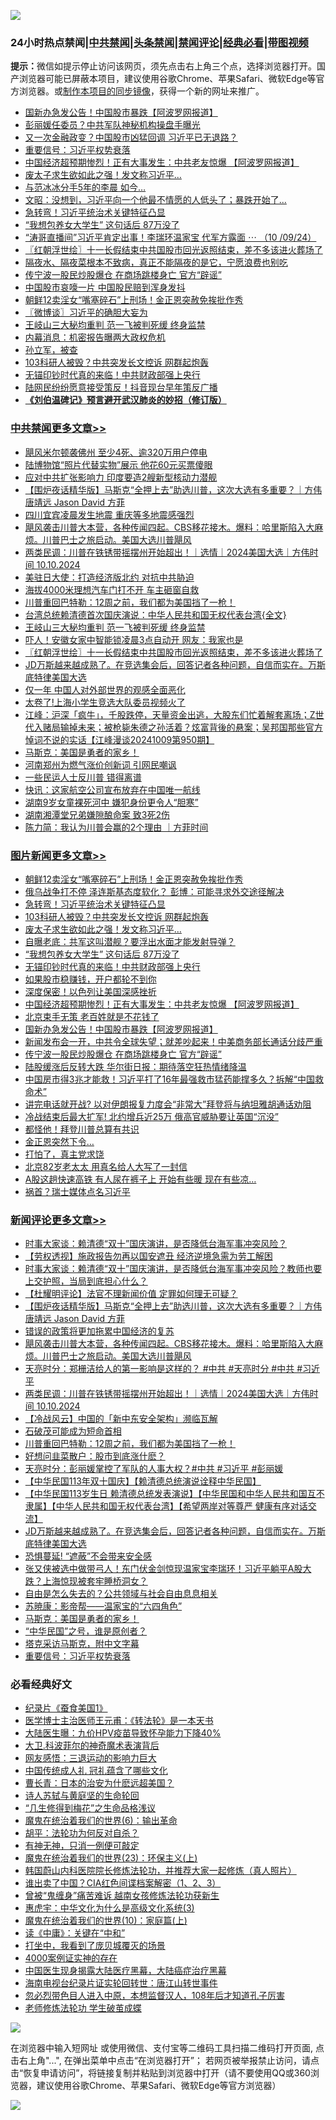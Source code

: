 ![](https://raw.githubusercontent.com/jsvpn/jsproxy/dev/64photo/fqnews-qr.jpg)

<div id="tt">
<h3>24小时热点禁闻|<a href="#%E4%B8%AD%E5%85%B1%E7%A6%81%E9%97%BB%E6%9B%B4%E5%A4%9A%E6%96%87%E7%AB%A0">中共禁闻</a>|<a href="#%E5%9B%BE%E7%89%87%E6%96%B0%E9%97%BB%E6%9B%B4%E5%A4%9A%E6%96%87%E7%AB%A0">头条禁闻</a>|<a href="#%E6%96%B0%E9%97%BB%E8%AF%84%E8%AE%BA%E6%9B%B4%E5%A4%9A%E6%96%87%E7%AB%A0">禁闻评论|<a href="#%E5%BF%85%E7%9C%8B%E7%BB%8F%E5%85%B8%E5%A5%BD%E6%96%87">经典必看</a>|<a href="https://696153.xyz/3" target="_blank">带图视频</a></h3>
<div><b>提示：</b>微信如提示停止访问该网页，须先点击右上角三个点，选择浏览器打开。国产浏览器可能已屏蔽本项目，建议使用谷歌Chrome、苹果Safari、微软Edge等官方浏览器。或<a href="%E5%88%B6%E4%BD%9Cgit%E7%A6%81%E9%97%BB%E9%95%9C%E5%83%8F.md">制作本项目的同步镜像</a>，获得一个新的网址来推广。</div>
<ul>

<li><a href="/topimagenews/20241010/2099733.md">国新办急发公告！中国股市暴跌【阿波罗网报道】</a></li>
<li><a href="/cbnews/20241010/2099742.md">彭丽媛任委员？中共军队神秘机构操盘手曝光</a></li>
<li><a href="/baitai/20241010/2099705.md">又一次金融政变？中国股市凶猛回调 习近平已无退路？</a></li>
<li><a href="/comments/20241010/2099800.md">重要信号：习近平权势衰落</a></li>
<li><a href="/topimagenews/20241010/2099741.md">中国经济超预期惨烈！正有大事发生：中共老友惊爆 【阿波罗网报道】</a></li>
<li><a href="/topimagenews/20241010/2099890.md">废太子求生欲如此之强！发文称习近平…</a></li>
<li><a href="/yule/20241010/2099710.md">与范冰冰分手5年的李晨 如今…</a></li>
<li><a href="/comments/20241010/2099769.md">文昭：没想到，习近平向一个他最不情愿的人低头了；暴跌开始了...</a></li>
<li><a href="/topimagenews/20241010/2099892.md">急转弯！习近平统治术关键特征凸显</a></li>
<li><a href="/topimagenews/20241010/2099875.md">“我想包养女大学生” 这句话后 87万没了</a></li>
<li><a href="/sohnews/20241010/2099721.md">“涛哥直播间”习近平肯定出事！李瑞环温家宝 代军方露面 ⋯  （10 /09/24）</a></li>
<li><a href="/cbnews/20241010/2099868.md">〖红朝浮世绘〗十一长假结束中共国股市回光返照结束，差不多该进火葬场了</a></li>
<li><a href="/health/20241010/2099924.md">隔夜水、隔夜菜根本不致病，真正不能隔夜的是它，宁愿浪费也别吃</a></li>
<li><a href="/topimagenews/20241010/2099675.md">传宁波一股民炒股爆仓 在商场跳楼身亡 官方“辟谣”</a></li>
<li><a href="/ccpdope/20241010/2099910.md">中国股市哀嚎一片 中国股民赔到浑身发抖</a></li>
<li><a href="/topimagenews/20241010/2100027.md">朝鲜12卖淫女“嘴塞碎石”上刑场！金正恩突赦免挨批作秀</a></li>
<li><a href="/ssgc/20241010/2099883.md">〖微博谈〗习近平的确胆大妄为</a></li>
<li><a href="/cbnews/20241010/2099959.md">王岐山三大秘均重判 范一飞被判死缓 终身监禁</a></li>
<li><a href="/baitai/20241010/2099791.md">内幕消息：机密报告曝两大政权危机</a></li>
<li><a href="/baitai/20241010/2099982.md">孙立军，被查</a></li>
<li><a href="/topimagenews/20241010/2099891.md">103科研人被毁？中共突发长文控诉 网群起炮轰</a></li>
<li><a href="/topimagenews/20241010/2099873.md">无锚印钞时代真的来临！中共财政部强上央行</a></li>
<li><a href="/cbnews/20241010/2099736.md">陆网民纷纷愿意接受策反！抖音现台早年策反广播</a></li>
<li><b><a href="/comments/20200207/1272816.md" target="_blank">《刘伯温碑记》预言避开武汉肺炎的妙招（修订版）</a></b></li>
</ul>
</div>

<div class="catlist">
<h3><a href="/cbnews/" target="_blank">中共禁闻</a><span><a href="/cbnews/" target="_blank" rel="nofollow">更多文章>></a></span></h3>
<ul>
<li><a href="/cbnews/20241010/2100111.md" target="_blank">飓风米尔顿袭佛州 至少4死、逾320万用户停电</a></li>
<li><a href="/cbnews/20241010/2100110.md" target="_blank">陆博物馆“照片代替实物”展示 他花60元买票傻眼</a></li>
<li><a href="/cbnews/20241010/2100092.md" target="_blank">应对中共扩张影响力 印度要造2艘新型核动力潜舰</a></li>
<li><a href="/comments/20241010/2100069.md" target="_blank">【围炉夜话精华版】马斯克“全押上去”助选川普，这次大选有多重要？｜方伟 唐靖远 Jason David 方菲</a></li>
<li><a href="/cbnews/20241010/2100040.md" target="_blank">四川宜宾凌晨发生地震 重庆等多地震感强烈</a></li>
<li><a href="/comments/20241010/2100026.md" target="_blank">飓风袭击川普大本营，各种传闻四起。CBS移花接木。爆料：哈里斯陷入大麻烦。川普巴士之旅启动。美国大选川普飓风</a></li>
<li><a href="/comments/20241010/2100023.md" target="_blank">两类民调：川普在铁锈带摇摆州开始超出！｜选情｜2024美国大选｜方伟时间 10.10.2024</a></li>
<li><a href="/cbnews/20241010/2099996.md" target="_blank">美驻日大使：打造经济版北约 对抗中共胁迫</a></li>
<li><a href="/cbnews/20241010/2099995.md" target="_blank">海拔4000米理想汽车门打不开 车主砸窗自救</a></li>
<li><a href="/comments/20241010/2099991.md" target="_blank">川普重回巴特勒：12周之前，我们都为美国挡了一枪！</a></li>
<li><a href="/cbnews/20241010/2099940.md" target="_blank">台湾总统赖清德首次国庆演说：中华人民共和国无权代表台湾{全文}</a></li>
<li><a href="/cbnews/20241010/2099959.md" target="_blank">王岐山三大秘均重判 范一飞被判死缓 终身监禁</a></li>
<li><a href="/cbnews/20241010/2099893.md" target="_blank">吓人！安徽女家中智能锁凌晨3点自动开 网友：我家也是</a></li>
<li><a href="/cbnews/20241010/2099868.md" target="_blank">〖红朝浮世绘〗十一长假结束中共国股市回光返照结束，差不多该进火葬场了</a></li>
<li><a href="/comments/20241010/2099866.md" target="_blank">JD万斯越来越成熟了。在竞选集会后，回答记者各种问题，自信而实在。万斯底特律美国大选</a></li>
<li><a href="/cbnews/20241010/2099860.md" target="_blank">仅一年 中国人对外部世界的观感全面恶化</a></li>
<li><a href="/cbnews/20241010/2099859.md" target="_blank">太卷了!上海小学生竞选大队委员视频火了</a></li>
<li><a href="/cbnews/20241010/2099857.md" target="_blank">江峰：沪深「疯牛」，千股跌停，天量资金出逃，大股东们忙着解套离场；Z世代入赌局输掉未来；被枪毙朱德之孙活着？炫富背後的悬案；吴邦国那些官方悼词不说的实话【江峰漫谈20241009第950期】</a></li>
<li><a href="/comments/20241010/2099838.md" target="_blank">马斯克：美国是勇者的家乡！</a></li>
<li><a href="/cbnews/20241010/2099819.md" target="_blank">河南郑州为燃气涨价创新词 引网民嘲讽</a></li>
<li><a href="/cbnews/20241010/2099647.md" target="_blank">一些民运人士反川普 错得离谱</a></li>
<li><a href="/cbnews/20241010/2099773.md" target="_blank">快讯：这家航空公司宣布放弃在中国唯一航线</a></li>
<li><a href="/cbnews/20241010/2099772.md" target="_blank">湖南9岁女童裸死河中 嫌犯身份更令人“胆寒”</a></li>
<li><a href="/cbnews/20241010/2099771.md" target="_blank">湖南湘潭堂兄弟嫌隙酿命案 致3死2伤</a></li>
<li><a href="/comments/20241010/2099754.md" target="_blank">陈力简：我认为川普会赢的2个理由 ｜方菲时间</a></li>

</ul>
</div>
<div class="catlist">
<h3><a href="/topimagenews/" target="_blank">图片新闻</a><span><a href="/topimagenews/" target="_blank" rel="nofollow">更多文章>></a></span></h3>
<ul>
<li><a href="/topimagenews/20241010/2100027.md" target="_blank">朝鲜12卖淫女“嘴塞碎石”上刑场！金正恩突赦免挨批作秀</a></li>
<li><a href="/topimagenews/20241010/2099958.md" target="_blank">俄乌战争打不停 泽连斯基态度软化？ 彭博：可能寻求外交途径解决</a></li>
<li><a href="/topimagenews/20241010/2099892.md" target="_blank">急转弯！习近平统治术关键特征凸显</a></li>
<li><a href="/topimagenews/20241010/2099891.md" target="_blank">103科研人被毁？中共突发长文控诉 网群起炮轰</a></li>
<li><a href="/topimagenews/20241010/2099890.md" target="_blank">废太子求生欲如此之强！发文称习近平…</a></li>
<li><a href="/topimagenews/20241010/2099876.md" target="_blank">自曝老底：共军这叫潜舰？要浮出水面才能发射导弹？</a></li>
<li><a href="/topimagenews/20241010/2099875.md" target="_blank">“我想包养女大学生” 这句话后 87万没了</a></li>
<li><a href="/topimagenews/20241010/2099873.md" target="_blank">无锚印钞时代真的来临！中共财政部强上央行</a></li>
<li><a href="/topimagenews/20241010/2099770.md" target="_blank">如果股市稳赚钱，开户都轮不到你</a></li>
<li><a href="/topimagenews/20241010/2099755.md" target="_blank">深度保密！以色列让美国深感挫折</a></li>
<li><a href="/topimagenews/20241010/2099741.md" target="_blank">中国经济超预期惨烈！正有大事发生：中共老友惊爆 【阿波罗网报道】</a></li>
<li><a href="/topimagenews/20241010/2099740.md" target="_blank">北京束手无策 老百姓就是不花钱了</a></li>
<li><a href="/topimagenews/20241010/2099733.md" target="_blank">国新办急发公告！中国股市暴跌【阿波罗网报道】</a></li>
<li><a href="/topimagenews/20241010/2099732.md" target="_blank">新闻发布会一开，中共令全球失望；就差吵起来！中美商务部长通话分歧严重</a></li>
<li><a href="/topimagenews/20241010/2099675.md" target="_blank">传宁波一股民炒股爆仓 在商场跳楼身亡 官方“辟谣”</a></li>
<li><a href="/topimagenews/20241009/2099620.md" target="_blank">陆股缓涨后反转大跌 华尔街日报：期待落空狂热情绪降温</a></li>
<li><a href="/topimagenews/20241009/2099522.md" target="_blank">中国房市得3兆才能救！习近平打了16年最强救市猛药能撑多久？拆解“中国救命术”</a></li>
<li><a href="/topimagenews/20241009/2099521.md" target="_blank">讲完电话就开战? 以对伊朗报复力度会“非常大”拜登将与纳坦雅胡通话劝阻</a></li>
<li><a href="/topimagenews/20241009/2099520.md" target="_blank">冷战结束后最大扩军! 北约增兵近25万 俄高官威胁要让英国“沉没”</a></li>
<li><a href="/topimagenews/20241009/2099436.md" target="_blank">都怪他！拜登川普总算有共识</a></li>
<li><a href="/topimagenews/20241009/2099435.md" target="_blank">金正恩突然下令…</a></li>
<li><a href="/topimagenews/20241009/2099394.md" target="_blank">打怕了，真主党求饶</a></li>
<li><a href="/topimagenews/20241009/2099361.md" target="_blank">北京82岁老太太 用真名给人大写了一封信</a></li>
<li><a href="/topimagenews/20241009/2099342.md" target="_blank">A股这趟快速高铁 有人尿在裤子上 开始有些暖 现在有些凉…</a></li>
<li><a href="/topimagenews/20241009/2099341.md" target="_blank">祸首？瑞士媒体点名习近平</a></li>

</ul>
</div>
<div class="catlist">
<h3><a href="/comments/" target="_blank">新闻评论</a><span><a href="/comments/" target="_blank" rel="nofollow">更多文章>></a></span></h3>
<ul>
<li><a href="/comments/20241011/2100128.md" target="_blank">时事大家谈：赖清德“双十”国庆演讲，是否降低台海军事冲突风险？</a></li>
<li><a href="/comments/20241011/2100124.md" target="_blank">【劳权透视】施政报告勿再以国安遮丑 经济逆境急需为劳工解困</a></li>
<li><a href="/comments/20241010/2100106.md" target="_blank">时事大家谈：赖清德“双十”国庆演讲，是否降低台海军事冲突风险？教师也要上交护照，当局到底担心什么？</a></li>
<li><a href="/comments/20241010/2100070.md" target="_blank">【杜耀明评论】法官不理新闻价值 定罪如何理无可疑？</a></li>
<li><a href="/comments/20241010/2100069.md" target="_blank">【围炉夜话精华版】马斯克“全押上去”助选川普，这次大选有多重要？｜方伟 唐靖远 Jason David 方菲</a></li>
<li><a href="/comments/20241010/2100064.md" target="_blank">错误的政策将更加拖累中国经济的复苏</a></li>
<li><a href="/comments/20241010/2100026.md" target="_blank">飓风袭击川普大本营，各种传闻四起。CBS移花接木。爆料：哈里斯陷入大麻烦。川普巴士之旅启动。美国大选川普飓风</a></li>
<li><a href="/comments/20241010/2100024.md" target="_blank">天亮时分：郑栅洁给人的第一影响是这样的？ #中共 #天亮时分 #中共 #习近平</a></li>
<li><a href="/comments/20241010/2100023.md" target="_blank">两类民调：川普在铁锈带摇摆州开始超出！｜选情｜2024美国大选｜方伟时间 10.10.2024</a></li>
<li><a href="/comments/20241010/2100003.md" target="_blank">【冷战风云】中国的「新中东安全架构」濒临瓦解</a></li>
<li><a href="/comments/20241010/2099998.md" target="_blank">石破茂可能成为短命首相</a></li>
<li><a href="/comments/20241010/2099991.md" target="_blank">川普重回巴特勒：12周之前，我们都为美国挡了一枪！</a></li>
<li><a href="/comments/20241010/2099990.md" target="_blank">好想问韭菜散户：股市到底涨什麽？</a></li>
<li><a href="/comments/20241010/2099900.md" target="_blank">天亮时分：彭丽媛掌控了军队的人事大权？#中共 #习近平 #彭丽媛</a></li>
<li><a href="/comments/20241010/2099886.md" target="_blank">【中华民国113年双十国庆】【赖清德总统演说诠释中华民国】</a></li>
<li><a href="/comments/20241010/2099870.md" target="_blank">【中华民国113岁生日 赖清德总统发表演说】【中华民国和中华人民共和国互不隶属】【中华人民共和国无权代表台湾】【希望两岸对等尊严 健康有序对话交流】</a></li>
<li><a href="/comments/20241010/2099866.md" target="_blank">JD万斯越来越成熟了。在竞选集会后，回答记者各种问题，自信而实在。万斯底特律美国大选</a></li>
<li><a href="/comments/20241010/2099863.md" target="_blank">恐惧蔓延! “遮蔽”不会带来安全感</a></li>
<li><a href="/comments/20241010/2099858.md" target="_blank">张又侠被选中做带弓人！东门伏金剑惊现温家宝李瑞环！习近平躺平A股大跌？上海惊现被套牢睡桥洞女？</a></li>
<li><a href="/comments/20241010/2099848.md" target="_blank">自由是怎么失去的？公共领域与社会自由息息相关</a></li>
<li><a href="/comments/20241010/2099847.md" target="_blank">苏暁康：影帝帮——温家宝的“六四角色”</a></li>
<li><a href="/comments/20241010/2099838.md" target="_blank">马斯克：美国是勇者的家乡！</a></li>
<li><a href="/comments/20241010/2099831.md" target="_blank">“中华民国”之号，谁是原创者？</a></li>
<li><a href="/comments/20241010/2099830.md" target="_blank">塔克采访马斯克，附中文字幕</a></li>
<li><a href="/comments/20241010/2099800.md" target="_blank">重要信号：习近平权势衰落</a></li>

</ul>
</div>

<div class="catlist">
<h3>必看经典好文</h3>
<ul>
<li><a href="/taiwannews/20210119/1470524.md" target="_blank">纪录片《蚕食美国1》</a></li>
<li><a href="/comments/20220826/1776760.md" target="_blank">医学博士主治医师王元甫：《转法轮》是一本天书</a></li>
<li><a href="/comments/20231220/1976789.md" target="_blank">大陆医生曝：九价HPV疫苗导致怀孕能力下降40%</a></li>
<li><a href="/ccpdope/20220710/1756358.md" target="_blank">大卫.科波菲尔的神奇魔术表演背后</a></li>
<li><a href="/cbnews/20200126/1265515.md" target="_blank">网友感悟：三退运动的影响力巨大</a></li>
<li><a href="/bannedvideo/20211002/1631942.md" target="_blank">中国传统成人礼 冠礼蕴含了哪些文化</a></li>
<li><a href="/taiwannews/20221015/1797413.md" target="_blank">曹长青：日本的治安为什麽远超美国？</a></li>
<li><a href="/tculture/20240916/2089420.md" target="_blank">诗人苏轼与黄庭坚的生命轮回</a></li>
<li><a href="/tculture/20240904/2083774.md" target="_blank">“几生修得到梅花”之生命品格浅议</a></li>
<li><a href="/topimagenews/20180524/947358.md" target="_blank">魔鬼在统治着我们的世界(6)：输出革命</a></li>
<li><a href="/comments/20190213/1080251.md" target="_blank">胡平：法轮功为何反对自杀？</a></li>
<li><a href="/tculture/20120628/34899.md" target="_blank">有神无神，只消一例便可敲定</a></li>
<li><a href="/ssgc/20180904/993719.md" target="_blank">魔鬼在统治着我们的世界(23)：环保主义(上)</a></li>
<li><a href="/comments/20211216/1666206.md" target="_blank">韩国蔚山内科医院院长修炼法轮功，并推荐大家一起修炼（真人照片）</a></li>
<li><a href="/comments/20230715/1908335.md" target="_blank">谁出卖了中国？CIA红色间谍档案解密（1、2、3）</a></li>
<li><a href="/comments/20211125/1657403.md" target="_blank">曾被“鬼缠身”痛苦难诉 越南女孩修炼法轮功获新生</a></li>
<li><a href="/comments/20240820/2076958.md" target="_blank">惠虎宇：中华文化为什么是高级文化系统(3)</a></li>
<li><a href="/topimagenews/20180529/950153.md" target="_blank">魔鬼在统治着我们的世界(10)：家庭篇(上)</a></li>
<li><a href="/tculture/20201115/1431410.md" target="_blank">读《中庸》：关键在“中和”</a></li>
<li><a href="/comments/20201015/1414242.md" target="_blank">打坐中，我看到了庞贝城覆灭的场景</a></li>
<li><a href="/lifebaike/20201113/1430218.md" target="_blank">4000案例证实神的存在</a></li>
<li><a href="/comments/20230815/1920336.md" target="_blank">中国医生现身揭露大陆医疗黑幕，大陆癌症治疗黑幕</a></li>
<li><a href="/aomi/life/20150328/379826.md" target="_blank">海南电视台纪录片证实轮回转世：唐江山转世事件</a></li>
<li><a href="/comments/20220722/1761714.md" target="_blank">忽必烈带色目人进入中原，本想监督汉人，108年后才知道孔子厉害</a></li>
<li><a href="/cbnews/20211114/1652214.md" target="_blank">老师修炼法轮功 学生破茧成蝶</a></li>

</ul>
</div>

![](https://raw.githubusercontent.com/jsvpn/jsproxy/dev/64photo/fqnews-qr.jpg)

在浏览器中输入短网址 或使用微信、支付宝等二维码工具扫描二维码打开页面, 点击右上角"...", 在弹出菜单中点击“在浏览器打开”； 若网页被举报禁止访问，请点击“恢复申请访问”，将链接复制并粘贴到浏览器中打开（请不要使用QQ或360浏览器，建议使用谷歌Chrome、苹果Safari、微软Edge等官方浏览器）

![](https://raw.githubusercontent.com/jsvpn/jsproxy/dev/64photo/wx.jpg)